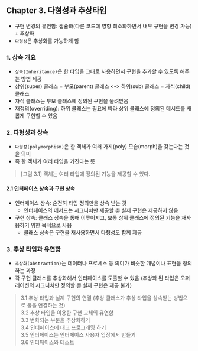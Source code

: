 ## Chapter 3. 다형성과 추상타입
- 구현 변경의 유연함: 캡슐화(다른 코드에 영향 최소화하면서 내부 구현을 변경 가능) + 추상화 
- `다형성`은 추상화를 가능하게 함
### 1. 상속 개요
- `상속(Inheritance)`은 한 타입을 그대로 사용하면서 구현을 추가할 수 있도록 해주는 방법 제공
- 상위(super) 클래스 = 부모(parent) 클래스 <-> 하위(sub) 클래스 = 자식(child) 클래스
- 자식 클래스는 부모 클래스에 정의된 구현을 물려받음
- 재정의(overriding): 하위 클래스는 필요에 따라 상위 클래스에 정의된 메서드를 새롭게 구현할 수 있음

### 2. 다형성과 상속
- `다형성(polymorphism)`은 한 객체가 여러 가지(poly) 모습(morph)을 갖는다는 것을 의미
- 즉 한 객체가 여러 타입을 가진다는 뜻  
> [그림 3.1] 객체는 여러 타입에 정의된 기능을 제공할 수 있다.
#### 2.1 인터페이스 상속과 구현 상속
- 인터페이스 상속: 순전히 타입 정의만을 상속 받는 것
  - 인터페이스의 메서드는 시그니처만 제공할 뿐 실제 구현은 제공하지 않음
- 구현 상속: 클래스 상속을 통해 이루어지고, 보통 상위 클래스에 정의된 기능을 재사용하기 위한 목적으로 사용
  - 클래스 상속은 구현을 재사용하면서 다형성도 함께 제공

### 3. 추상 타입과 유연함
- `추상화(abstraction)`는 데이터나 프로세스 등 의미가 비슷한 개념이나 표현을 정의하는 과정
- 각 구현 클래스를 추상화해서 인터페이스를 도출할 수 있음 (추상화 된 타입은 오퍼레이션의 시그니처만 정의할 뿐 실제 구현은 제공 불가)

> 3.1 추상 타입과 실제 구현의 연결 (추상 클래스가 추상 타입을 상속받는 방법으로 둘을 연결하는 것)  
> 3.2 추상 타입을 이용한 구현 교체의 유연함  
> 3.3 변화되는 부분을 추상화하기  
> 3.4 인터페이스에 대고 프로그래밍 하기  
> 3.5 인터페이스는 인터페이스 사용자 입장에서 만들기  
> 3.6 인터페이스와 테스트  
